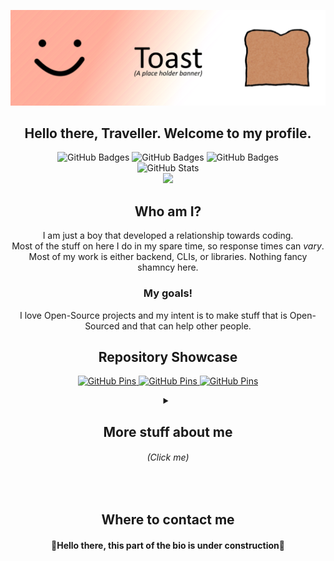 ![Banner](Banner.png)
<h2 align="center">Hello there, Traveller. Welcome to my profile.</h2>
  
<p align="center">
  <img src="https://visitor-badge.laobi.icu/badge?page_id=AndrewToasterr.AndrewToaster" alt="GitHub Badges" />
  <img src="https://img.shields.io/github/followers/AndrewToaster.svg?style=social&label=Follow" alt="GitHub Badges" />
  <img src="https://img.shields.io/badge/-Developer-gray?style=flat-round&logo=csharp" alt="GitHub Badges" />
  </br>
  <img src="https://github-readme-stats.vercel.app/api?username=AndrewToaster&count_private=true&show_icons=true&hide=contribs&&theme=react&custom_title=⠀⠀⠀⠀⠀⠀⠀⠀⠀⠀⠀⠀Andrew's Work Card" alt="GitHub Stats" />
  </br>
  <img src="https://github-readme-stats.vercel.app/api/top-langs/?username=AndrewToaster&card_width=446&hide=mcfunction&layout=compact&theme=react&show_icons=true&custom_title=⠀⠀⠀⠀⠀⠀⠀⠀ ⠀⠀⠀⠀⠀Used+Languages" />
</p>

<h2 align="center">Who am I?</h2>
<p align="center">
  I am just a boy that developed a relationship towards coding.<br/>
  Most of the stuff on here I do in my spare time, so response times can <i>vary</i>.<br/>
  Most of my work is either backend, CLIs, or libraries. Nothing fancy shamncy here.
</p>
  
<h3 align="center">My goals!</h3>
  
<p align="center">
  I love Open-Source projects and my intent is to make stuff that is Open-Sourced and that can help other people.<br/>
</p>

<h2 align="center">Repository Showcase</h2>
<p align="center">
    <a href="https://github.com/AndrewToaster/ForgedCurse">
      <img src="https://github-readme-stats.vercel.app/api/pin/?username=AndrewToaster&repo=ForgedCurse&show_owner=True" alt="GitHub Pins" />
    </a>
    <a href="https://github.com/AndrewToaster/LoadersHeavySlam">
      <img src="https://github-readme-stats.vercel.app/api/pin/?username=AndrewToaster&repo=LoadersHeavySlam&show_owner=True" alt="GitHub Pins" />
    </a>
    <a href="https://github.com/AndrewToaster/SharpRinth">
      <img src="https://github-readme-stats.vercel.app/api/pin/?username=AndrewToaster&repo=SharpRinth&show_owner=True" alt="GitHub Pins" />
    </a>
</p>

<details>
  <summary align="center">
    <h2>More stuff about me</br><h6><i>(Click me)</i></h6></h2>
  </summary>
  <h4 align="center">🚧Hello there, this part of the bio is under construction🚧</h4>
</details>
<br>

<h2 align="center">Where to contact me</h2>
<p align="center">
  <h4 align="center">🚧Hello there, this part of the bio is under construction🚧</h4>
</p>
